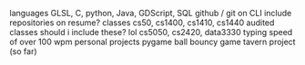 
languages
	GLSL, C, python, Java, GDScript, SQL
github / git on CLI
	include repositories on resume?
classes
	cs50, cs1400, cs1410, cs1440
audited classes
	should i include these? lol
	cs5050, cs2420, data3330
typing speed of over 100 wpm
personal projects
	pygame ball bouncy game
	tavern project (so far)
